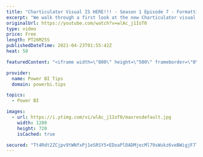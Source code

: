 ```yaml
---
title: "Charticulator Visual IS HERE!!! - Season 1 Episode 7 - Formatting"
excerpt: "We walk through a first look at the new Charticulator visual from Microsoft Power BI team.    This video we are exploring advanced formatting  Official blog post about the visual: https://powerbi.microsoft.com/en-us/blog/announcing-the-new-charticulator-visual-public-preview/  Visit the early version"
originalUrl: https://youtube.com/watch?v=wlAc_j1IoT0
type: video
price: Free
length: PT26M25S
publishedDateTime: 2021-04-23T01:55:42Z
heat: 50

featuredContent: "<iframe width=\"800\" height=\"500\" frameborder=\"0\" src=\"https://www.youtube.com/embed/wlAc_j1IoT0\" allow=\"accelerometer; autoplay; encrypted-media; gyroscope; picture-in-picture\" allowfullscreen></iframe>"

provider:
  name: Power BI Tips
  domain: powerbi.tips

topics:
  - Power BI

images:
  - url: https://i.ytimg.com/vi/wlAc_j1IoT0/maxresdefault.jpg
    width: 1280
    height: 720
    isCached: true

secured: "Tt4Rdt2ZCjpv9tWNfxPj1eSRSY5+EDoaPlDADMjecMl79sWukz6veBWigjF7la9Qf0ceg+IlBJcoOhtzE4tJcfEsV3Y51li1X/Rz1agnsezYCNmMJRWTO8/vY3ATYTnpWQf1019mbQCvRRkyu6TsD1WuCmj6MO85epZ81IAahqOQ0yEGN1gkKU1sdvHDcfGxIs/oDMjbBFjhk7U5oTPES4F+PD9hTVSAFPj/7e9WKc/Y4uUy93Fj1OIhvcb9Mppl6GKIE3VODL8+m7BbDyazatsxg6Su66RdxWfQZHhlP6Djs60d6U/KSFXJcxMBljqbKIevLupqGpsAbKhAooc/346xqrA+HrvSn51Se2vPgENgTN61euV2jqA/mU2rMObFAm/OzlnTnZFHOAKLhPQ2RG+elkIraSK3+0KwMg4t4Yg=;gFsD3F+knwV46DeoEFlBSQ=="
---
```


